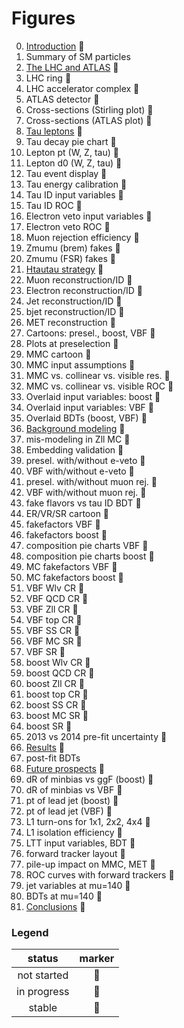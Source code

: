 # Figures

0. [Introduction](tex/introduction.tex) :small_red_triangle:
  0. Summary of SM particles            
0. [The LHC and ATLAS](tex/)            :small_red_triangle:
  0. LHC ring                           :small_red_triangle:
  0. LHC accelerator complex            :small_red_triangle:
  0. ATLAS detector                     :small_red_triangle:
  0. Cross-sections (Stirling plot)     :small_red_triangle:
  0. Cross-sections (ATLAS plot)        :small_red_triangle:
0. [Tau leptons](tex/)                  :small_red_triangle:
  0. Tau decay pie chart                :small_red_triangle:
  0. Lepton pt (W, Z, tau)              :small_red_triangle:
  0. Lepton d0 (W, Z, tau)              :small_red_triangle:
  0. Tau event display                  :small_red_triangle:
  0. Tau energy calibration             :small_red_triangle:
  0. Tau ID input variables             :small_red_triangle:
  0. Tau ID ROC                         :small_red_triangle:
  0. Electron veto input variables      :small_red_triangle:
  0. Electron veto ROC                  :small_red_triangle:
  0. Muon rejection efficiency          :small_red_triangle:
  0. Zmumu (brem) fakes                 :small_red_triangle:
  0. Zmumu (FSR) fakes                  :small_red_triangle:
0. [Htautau strategy](tex/)             :small_red_triangle:
  0. Muon reconstruction/ID             :small_red_triangle:
  0. Electron reconstruction/ID         :small_red_triangle:
  0. Jet reconstruction/ID              :small_red_triangle:
  0. bjet reconstruction/ID             :small_red_triangle:
  0. MET reconstruction                 :small_red_triangle:
  0. Cartoons: presel., boost, VBF      :small_red_triangle:
  0. Plots at preselection              :small_red_triangle:
  0. MMC cartoon                        :small_red_triangle:
  0. MMC input assumptions              :small_red_triangle:
  0. MMC vs. collinear vs. visible res. :small_orange_diamond:
  0. MMC vs. collinear vs. visible ROC  :small_blue_diamond:
  0. Overlaid input variables: boost    :small_orange_diamond:
  0. Overlaid input variables: VBF      :small_orange_diamond:
  0. Overlaid BDTs (boost, VBF)         :small_orange_diamond:
0. [Background modeling](tex/)          :small_red_triangle:
  0. mis-modeling in Zll MC             :small_red_triangle:
  0. Embedding validation               :small_red_triangle:
  0. presel. with/without e-veto        :small_red_triangle:
  0. VBF     with/without e-veto        :small_red_triangle:
  0. presel. with/without muon rej.     :small_red_triangle:
  0. VBF     with/without muon rej.     :small_red_triangle:
  0. fake flavors vs tau ID BDT         :small_red_triangle:
  0. ER/VR/SR cartoon                   :small_red_triangle:
  0. fakefactors VBF                    :small_red_triangle:
  0. fakefactors boost                  :small_red_triangle:
  0. composition pie charts VBF         :small_red_triangle:
  0. composition pie charts boost       :small_red_triangle:
  0. MC fakefactors VBF                 :small_red_triangle:
  0. MC fakefactors boost               :small_red_triangle:
  0. VBF Wlv CR                         :small_red_triangle:
  0. VBF QCD CR                         :small_red_triangle:
  0. VBF Zll CR                         :small_red_triangle:
  0. VBF top CR                         :small_red_triangle:
  0. VBF SS  CR                         :small_red_triangle:
  0. VBF MC  SR                         :small_red_triangle:
  0. VBF     SR                         :small_red_triangle:
  0. boost Wlv CR                       :small_red_triangle:
  0. boost QCD CR                       :small_red_triangle:
  0. boost Zll CR                       :small_red_triangle:
  0. boost top CR                       :small_red_triangle:
  0. boost SS  CR                       :small_red_triangle:
  0. boost MC  SR                       :small_red_triangle:
  0. boost     SR                       :small_red_triangle:
  0. 2013 vs 2014 pre-fit uncertainty   :small_red_triangle:
0. [Results](tex/)                      :small_red_triangle:
  0. post-fit BDTs
0. [Future prospects](tex/)             :small_red_triangle:
  0. dR of minbias vs ggF (boost)       :small_red_triangle:
  0. dR of minbias vs VBF               :small_red_triangle:
  0. pt of lead jet (boost)             :small_red_triangle:
  0. pt of lead jet (VBF)               :small_red_triangle:
  0. L1 turn-ons for 1x1, 2x2, 4x4      :small_red_triangle:
  0. L1 isolation efficiency            :small_red_triangle:
  0. LTT input variables, BDT           :small_red_triangle:
  0. forward tracker layout             :small_red_triangle:
  0. pile-up impact on MMC, MET         :small_red_triangle:
  0. ROC curves with forward trackers   :small_red_triangle:
  0. jet variables at mu=140            :small_red_triangle:
  0. BDTs at mu=140                     :small_red_triangle:
0. [Conclusions](tex/)                  :small_red_triangle:

### Legend

| status      | marker             |
|:-----------:|:------------------:|
| not started | :small_red_triangle:   |
| in progress | :small_orange_diamond: |
| stable      | :small_blue_diamond:   |

